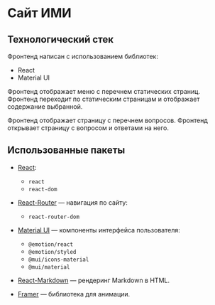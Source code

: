 # Сайт ИМИ

## Технологический стек

Фронтенд написан с использованием библиотек:

* React
* Material UI

Фронтенд отображает меню с перечнем статических страниц. Фронтенд переходит по статическим страницам и отображает содержание выбранной.

Фронтенд отображает страницу с перечнем вопросов. Фронтенд открывает страницу с вопросом и ответами на него.

## Использованные пакеты

* [React](https://reactjs.org/):
  - `react`
  - `react-dom`

* [React-Router](https://v5.reactrouter.com/web) — навигация по сайту:
  - `react-router-dom`

* [Material UI](https://mui.com/) — компоненты интерфейса пользователя:
  - `@emotion/react`
  - `@emotion/styled`
  - `@mui/icons-material`
  - `@mui/material`

* [React-Markdown](https://github.com/remarkjs/react-markdown) — рендеринг Markdown в HTML.

* [Framer](https://www.framer.com/docs/) — библиотека для анимации.  
